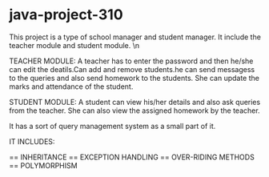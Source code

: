 # java-project-310

This project is a type of school manager and student manager.
It include the teacher module and student module. 
\n


TEACHER MODULE:
A teacher has to enter the password and then he/she can edit the deatils.Can add and remove students.he can send messagess to the queries and also send homework to the students. She can update the marks and attendance of the student.



STUDENT MODULE:
A student can view his/her details and also ask queries from the teacher. She can also view the assigned homework by the teacher.


It has a sort of query management system as a small part of it.

IT INCLUDES:

== INHERITANCE 
== EXCEPTION HANDLING 
== OVER-RIDING METHODS 
== POLYMORPHISM
